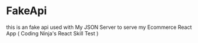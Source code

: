 # FakeApi
this is an fake api used with My JSON Server to serve my Ecommerce React App ( Coding Ninja's React Skill Test )
